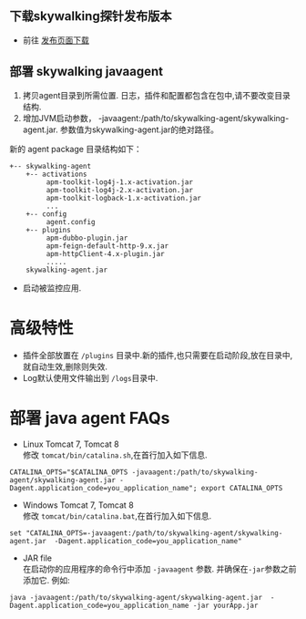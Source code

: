 ## 下载skywalking探针发布版本
- 前往 [发布页面下载](http://skywalking.apache.org/downloads/)

## 部署 skywalking javaagent
1. 拷贝agent目录到所需位置. 日志，插件和配置都包含在包中,请不要改变目录结构.
2. 增加JVM启动参数， -javaagent:/path/to/skywalking-agent/skywalking-agent.jar. 参数值为skywalking-agent.jar的绝对路径。 

新的 agent package 目录结构如下：
```
+-- skywalking-agent
    +-- activations
         apm-toolkit-log4j-1.x-activation.jar
         apm-toolkit-log4j-2.x-activation.jar
         apm-toolkit-logback-1.x-activation.jar
         ...
    +-- config
         agent.config  
    +-- plugins
         apm-dubbo-plugin.jar
         apm-feign-default-http-9.x.jar
         apm-httpClient-4.x-plugin.jar
         .....
    skywalking-agent.jar
```

- 启动被监控应用.

# 高级特性
- 插件全部放置在 `/plugins` 目录中.新的插件,也只需要在启动阶段,放在目录中,就自动生效,删除则失效.
- Log默认使用文件输出到 `/logs`目录中.

# 部署 java agent FAQs
- Linux Tomcat 7, Tomcat 8  
修改 `tomcat/bin/catalina.sh`,在首行加入如下信息.
```shell
CATALINA_OPTS="$CATALINA_OPTS -javaagent:/path/to/skywalking-agent/skywalking-agent.jar -Dagent.application_code=you_application_name"; export CATALINA_OPTS
```

- Windows Tomcat 7, Tomcat 8  
修改 `tomcat/bin/catalina.bat`,在首行加入如下信息.
```shell
set "CATALINA_OPTS=-javaagent:/path/to/skywalking-agent/skywalking-agent.jar  -Dagent.application_code=you_application_name"
```
- JAR file  
在启动你的应用程序的命令行中添加 `-javaagent` 参数. 并确保在`-jar`参数之前添加它. 例如:
 ```shell
 java -javaagent:/path/to/skywalking-agent/skywalking-agent.jar  -Dagent.application_code=you_application_name -jar yourApp.jar
 ```